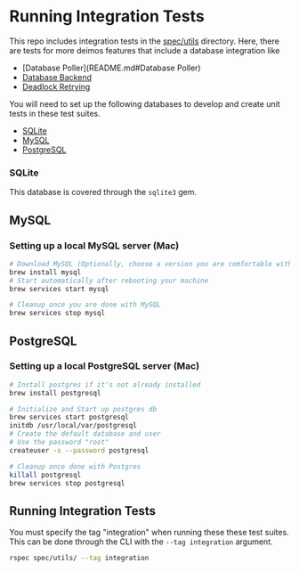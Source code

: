 # Running Integration Tests

This repo includes integration tests in the [spec/utils](spec/utils) directory.
Here, there are tests for more deimos features that include a database integration like
* [Database Poller](README.md#Database Poller)
* [Database Backend](docs/DATABASE_BACKEND.md)
* [Deadlock Retrying](lib/deimos/utils/deadlock_retry.rb)

You will need to set up the following databases to develop and create unit tests in these test suites.
* [SQLite](#SQLite)
* [MySQL](#MySQL)
* [PostgreSQL](#PostgreSQL)

### SQLite
This database is covered through the `sqlite3` gem. 

## MySQL
### Setting up a local MySQL server (Mac)
```bash
# Download MySQL (Optionally, choose a version you are comfortable with)
brew install mysql
# Start automatically after rebooting your machine
brew services start mysql

# Cleanup once you are done with MySQL
brew services stop mysql
```

## PostgreSQL
### Setting up a local PostgreSQL server (Mac)
```bash
# Install postgres if it's not already installed
brew install postgresql

# Initialize and Start up postgres db
brew services start postgresql
initdb /usr/local/var/postgresql
# Create the default database and user
# Use the password "root"
createuser -s --password postgresql

# Cleanup once done with Postgres
killall postgresql
brew services stop postgresql
```

## Running Integration Tests
You must specify the tag "integration" when running these these test suites.
This can be done through the CLI with the `--tag integration` argument.
```bash
rspec spec/utils/ --tag integration
```
